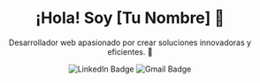 <!-- Encabezado principal -->
<h1 align="center">¡Hola! Soy [Tu Nombre] 👋</h1>

<!-- Descripción breve -->
<p align="center">
  Desarrollador web apasionado por crear soluciones innovadoras y eficientes. 🚀
</p>
<!-- medios comunicacion  -->
<div align="center" id="badges">
  <img src="https://img.shields.io/badge/LinkedIn-blue?style=for-the-badge&logo=linkedin&logoColor=white" alt="LinkedIn Badge"/>
  <img src="https://img.shields.io/badge/Gmail-D14836?style=for-the-badge&logo=gmail&logoColor=white" alt="Gmail Badge"/>
</div>

